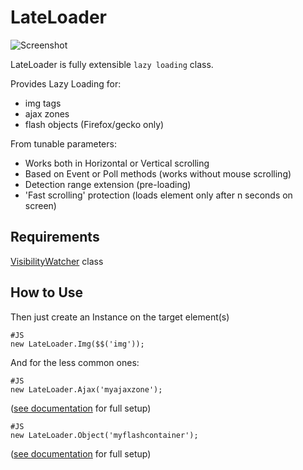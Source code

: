 LateLoader
===========

![Screenshot](http://fcartegnie.github.com/LateLoader/lateloader.png)

LateLoader is fully extensible `lazy loading` class.

Provides Lazy Loading for:

* img tags
* ajax zones
* flash objects (Firefox/gecko only)

From tunable parameters:

* Works both in Horizontal or Vertical scrolling
* Based on Event or Poll methods (works without mouse scrolling)
* Detection range extension (pre-loading)
* 'Fast scrolling' protection (loads element only after n seconds on screen)


Requirements
----------
[VisibilityWatcher](http://mootools.net/forge/p/visibilitywatcher) class

How to Use
----------

Then just create an Instance on the target element(s)

	#JS
	new LateLoader.Img($$('img'));
	
And for the less common ones:

	#JS
	new LateLoader.Ajax('myajaxzone');

([see documentation](http://github.com/fcartegnie/LateLoader/blob/master/Docs/LateLoader.md) for full setup)


	#JS
	new LateLoader.Object('myflashcontainer');

([see documentation](http://github.com/fcartegnie/LateLoader/blob/master/Docs/LateLoader.md) for full setup)
